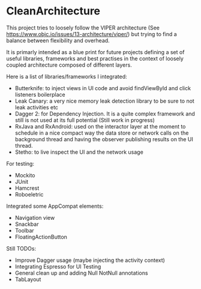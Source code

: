 # CleanArchitecture

This project tries to loosely follow the VIPER architecture (See https://www.objc.io/issues/13-architecture/viper/) but trying to find a balance between flexibility and overhead.

It is primarly intended as a blue print for future projects defining a set of useful libraries, frameworks and best practises in the context of loosely coupled architecture composed of different layers.

Here is a list of libraries/frameworks I integrated:

- Butterknife: to inject views in UI code and avoid findViewById and click listeners boilerplace
- Leak Canary: a very nice memory leak detection library to be sure to not leak activities etc
- Dagger 2: for Dependency Injection. It is a quite complex framework and still is not used at its full potential (Still work in progress)
- RxJava and RxAndroid: used on the interactor layer at the moment to schedule in a nice compact way the data store or network calls on the background thread and having the observer publishing results on the UI thread.
- Stetho: to live inspect the UI and the network usage

For testing:

- Mockito
- JUnit
- Hamcrest
- Roboeletric

Integrated some AppCompat elements:

- Navigation view
- Snackbar
- Toolbar
- FloatingActionButton


Still TODOs:
- Improve Dagger usage (maybe injecting the activity context)
- Integrating Espresso for UI Testing
- General clean up and adding Null NotNull annotations
- TabLayout
